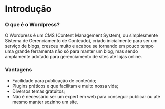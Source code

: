 # Introdução

### O que é o Wordpress?

O Wordpress é um CMS (Content Management System), ou simplesmente Sistema de Gerenciamento de Conteúdo), criado inicialmente para ser um serviço de blogs, cresceu muito e acabou se tornando em pouco tempo uma grande ferramenta não só para manter um blog, mas sendo amplamente adotado para gerenciamento de sites até lojas online.

### Vantagens

* Facilidade para publicação de conteúdo;
* Plugins práticos e que facilitam e muito nossa vida;
* Diversos temas gratuitos;
* Não é necessário ser um expert em web para conseguir publicar ou até mesmo manter sozinho um site.

